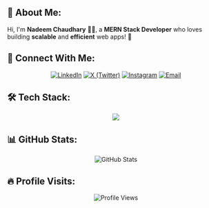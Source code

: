 ## 💫 About Me:  
Hi, I'm **Nadeem Chaudhary** 👨‍💻, a **MERN Stack Developer** who loves building **scalable** and **efficient** web apps! 🚀  

## 🔗 Connect With Me:  
<p align="center">
  <a href="https://linkedin.com/in/nadeemchaudhary"><img src="https://img.shields.io/badge/LinkedIn-%230077B5.svg?logo=linkedin&logoColor=white" alt="LinkedIn" /></a>
  <a href="https://x.com/NadeemCh100"><img src="https://img.shields.io/badge/X-black.svg?logo=X&logoColor=white" alt="X (Twitter)" /></a>
  <a href="https://instagram.com/nadeemchaudhary16"><img src="https://img.shields.io/badge/Instagram-%23E4405F.svg?logo=Instagram&logoColor=white" alt="Instagram" /></a>
  <a href="mailto:nadeemchaudhary808@gmail.com"><img src="https://img.shields.io/badge/Email-D14836?logo=gmail&logoColor=white" alt="Email" /></a>
</p>  

## 🛠️ Tech Stack:  
<p align="center">
  <img src="https://skillicons.dev/icons?i=html,css,js,ts,react,nextjs,redux,tailwind,express,nodejs,mongodb,mysql,java,git,github,vite,postman" />
</p>  

## 📊 GitHub Stats:  
<p align="center">
    <img src="https://github-readme-stats.vercel.app/api?username=NadeemChaudhary16&show_icons=true&theme=dark&include_all_commits=true&count_private=true" alt="GitHub Stats" />

</p>   
  

## 🔥 Profile Visits:  
<p align="center">
  <img src="https://komarev.com/ghpvc/?username=NadeemChaudhary16&label=Profile%20Views&color=0e75b6&style=flat" alt="Profile Views" />
</p>  
